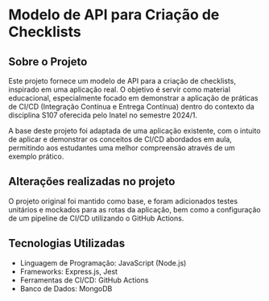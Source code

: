 # Modelo de API para Criação de Checklists

## Sobre o Projeto

Este projeto fornece um modelo de API para a criação de checklists, inspirado em uma aplicação real. O objetivo é servir como material educacional, especialmente focado em demonstrar a aplicação de práticas de CI/CD (Integração Contínua e Entrega Contínua) dentro do contexto da disciplina S107 oferecida pelo Inatel no semestre 2024/1.

A base deste projeto foi adaptada de uma aplicação existente, com o intuito de aplicar e demonstrar os conceitos de CI/CD abordados em aula, permitindo aos estudantes uma melhor compreensão através de um exemplo prático.

## Alterações realizadas no projeto

O projeto original foi mantido como base, e foram adicionados testes unitários e mockados para as rotas da aplicação, bem como a configuração de um pipeline de CI/CD utilizando o GitHub Actions.

## Tecnologias Utilizadas

- Linguagem de Programação: JavaScript (Node.js)
- Frameworks: Express.js, Jest
- Ferramentas de CI/CD: GitHub Actions
- Banco de Dados: MongoDB
